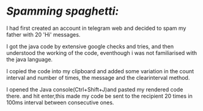 # ***Spamming spaghetti:***

I had first created an account in telegram web and decided to spam my father with 20 'Hi' messages.

I got the java code by extensive google checks and tries, and then understood the working of the code, eventhough i was not familiarised with the java language.

I copied the code into my clipboard and added some variation in the count interval and number of times, the message and the clearinterval method.

I opened the Java console(Ctrl+Shift+J)and pasted my rendered code there. and hit enter,this made my code be sent to the recipient 20 times in 100ms interval between consecutive ones.
